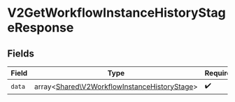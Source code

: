 # V2GetWorkflowInstanceHistoryStageResponse


## Fields

| Field                                                                                                 | Type                                                                                                  | Required                                                                                              | Description                                                                                           |
| ----------------------------------------------------------------------------------------------------- | ----------------------------------------------------------------------------------------------------- | ----------------------------------------------------------------------------------------------------- | ----------------------------------------------------------------------------------------------------- |
| `data`                                                                                                | array<[Shared\V2WorkflowInstanceHistoryStage](../../Models/Shared/V2WorkflowInstanceHistoryStage.md)> | :heavy_check_mark:                                                                                    | N/A                                                                                                   |